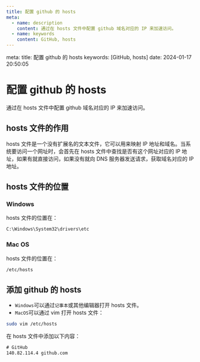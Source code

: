 ```yaml
---
title: 配置 github 的 hosts
meta:
  - name: description
    content: 通过在 hosts 文件中配置 github 域名对应的 IP 来加速访问。
  - name: keywords
    content: GitHub, hosts
---
```


<route lang="yaml">
meta:
  title: 配置 github 的 hosts
  keywords: [GitHub, hosts]
  date: 2024-01-17 20:50:05
</route>

# 配置 github 的 hosts

通过在 hosts 文件中配置 github 域名对应的 IP 来加速访问。

## hosts 文件的作用

hosts 文件是一个没有扩展名的文本文件，它可以用来映射 IP 地址和域名。当系统要访问一个网址时，会首先在 hosts 文件中查找是否有这个网址对应的 IP 地址，如果有就直接访问，如果没有就向 DNS 服务器发送请求，获取域名对应的 IP 地址。

## hosts 文件的位置

### Windows

hosts 文件的位置在：

```bash
C:\Windows\System32\drivers\etc
```

### Mac OS

hosts 文件的位置在：

```bash
/etc/hosts
```

## 添加 github 的 hosts

- `Windows`可以通过`记事本`或其他编辑器打开 hosts 文件。
- `MacOS`可以通过 vim 打开 hosts 文件：

```bash
sudo vim /etc/hosts
```

在 hosts 文件中添加以下内容：

```txt
# GitHub
140.82.114.4 github.com
```
